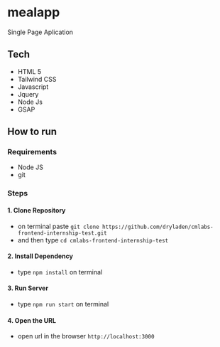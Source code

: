 # mealapp

Single Page Aplication

## Tech

- HTML 5
- Tailwind CSS
- Javascript
- Jquery
- Node Js
- GSAP 

## How to run

### Requirements
- Node JS
- git

### Steps
#### 1. Clone Repository
- on terminal paste `git clone https://github.com/dryladen/cmlabs-frontend-internship-test.git`
- and then type `cd cmlabs-frontend-internship-test`

#### 2. Install Dependency

- type `npm install` on terminal

#### 3. Run Server

- type `npm run start` on terminal

#### 4. Open the URL

- open url in the browser `http://localhost:3000`

